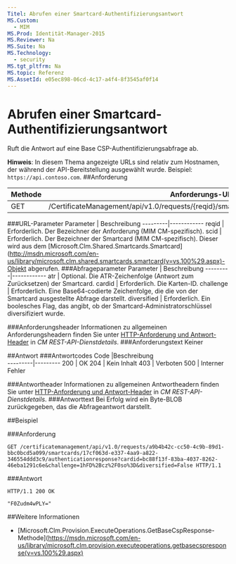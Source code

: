 ```yaml
---
Titel: Abrufen einer Smartcard-Authentifizierungsantwort
MS.Custom:
  - MIM
MS.Prod: Identität-Manager-2015
MS.Reviewer: Na
MS.Suite: Na
MS.Technology:
  - security
MS.tgt_pltfrm: Na
MS.topic: Referenz
MS.AssetId: e05ec898-06cd-4c17-a4f4-8f3545af0f14
---
```

# Abrufen einer Smartcard-Authentifizierungsantwort
Ruft die Antwort auf eine Base CSP-Authentifizierungsabfrage ab.

**Hinweis**: In diesem Thema angezeigte URLs sind relativ zum Hostnamen, der während der API-Bereitstellung ausgewählt wurde. Beispiel: `https://api.contoso.com`.
##Anforderung


Methode  |Anforderungs-URL  
---------|---------
GET     |/CertificateManagement/api/v1.0/requests/{reqid}/smartcards/{scid}/authenticationresponse

###URL-Parameter
Parameter | Beschreibung
---------|------------
reqid | Erforderlich. Der Bezeichner der Anforderung (MIM CM-spezifisch).
scid | Erforderlich. Der Bezeichner der Smartcard (MIM CM-spezifisch). Dieser wird aus dem [Microsoft.Clm.Shared.Smartcards.Smartcard](http://msdn.microsoft.com/en-us/library/microsoft.clm.shared.smartcards.smartcard(v=vs.100%29.aspx)-Objekt abgerufen.
###Abfrageparameter
Parameter | Beschreibung
---------|------------
atr | Optional. Die ATR-Zeichenfolge (Antwort zum Zurücksetzen) der Smartcard.
cardid | Erforderlich. Die Karten-ID.
challenge | Erforderlich. Eine Base64-codierte Zeichenfolge, die die von der Smartcard ausgestellte Abfrage darstellt.
diversified | Erforderlich. Ein boolesches Flag, das angibt, ob der Smartcard-Administratorschlüssel diversifiziert wurde.


###Anforderungsheader
Informationen zu allgemeinen Anforderungsheadern finden Sie unter [HTTP-Anforderung und Antwort-Header](certificate-management-rest-api-service-details.md#HttpHeaders) in *CM REST-API-Dienstdetails*.
###Anforderungstext
Keiner

##Antwort
###Antwortcodes
Code  |Beschreibung  
---------|---------
200     | OK
204 | Kein Inhalt
403 | Verboten
500 | Interner Fehler

###Antwortheader
Informationen zu allgemeinen Antwortheadern finden Sie unter [HTTP-Anforderung und Antwort-Header](certificate-management-rest-api-service-details.md#HttpHeaders) in *CM REST-API-Dienstdetails*.
###Antworttext
Bei Erfolg wird ein Byte-BLOB zurückgegeben, das die Abfrageantwort darstellt.

##Beispiel

###Anforderung
```
GET /certificatemanagement/api/v1.0/requests/a9b4b42c-cc50-4c9b-89d1-bbc0bcd5a099/smartcards/17cf063d-e337-4aa9-a822-346554ddd3c9/authenticationresponse?cardid=bc88f13f-83ba-4037-8262-46eba1291c6e&challenge=1hFD%2Bcz%2F0so%3D&diversified=False HTTP/1.1

```
###Antwort
```
HTTP/1.1 200 OK

"F0Zudm4wPLY="
```       
##Weitere Informationen

- [Microsoft.Clm.Provision.ExecuteOperations.GetBaseCspResponse-Methode](https://msdn.microsoft.com/en-us/library/microsoft.clm.provision.executeoperations.getbasecspresponse(v=vs.100%29.aspx)
<!--HONumber=Mar16_HO1-->
